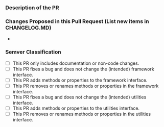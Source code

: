 ### Description of the PR


### Changes Proposed in this Pull Request (List new items in CHANGELOG.MD)

-

### Semver Classification

- [ ] This PR only includes documentation or non-code changes.
- [ ] This PR fixes a bug and does not change the (intended) framework interface.
- [ ] This PR adds methods or properties to the framework interface.
- [ ] This PR removes or renames methods or properties in the framework interface.
- [ ] This PR fixes a bug and does not change the (intended) utilities interface.
- [ ] This PR adds methods or properties to the utilities interface.
- [ ] This PR removes or renames methods or properties in the utilities interface.

